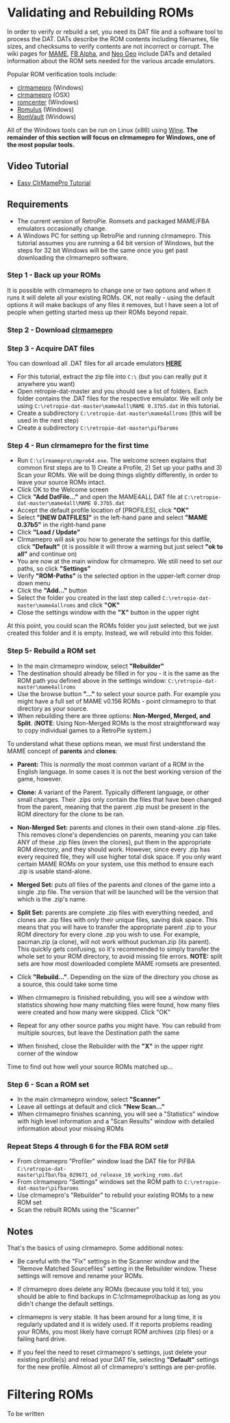 # Validating and Rebuilding ROMs

In order to verify or rebuild a set, you need its DAT file and a software tool to process the DAT. DATs describe the ROM contents including filenames, file sizes, and checksums to verify contents are not incorrect or corrupt. The wiki pages for [MAME](https://github.com/RetroPie/RetroPie-Setup/wiki/MAME), [FB Alpha](https://github.com/RetroPie/RetroPie-Setup/wiki/FinalBurn-Alpha), and [Neo Geo](https://github.com/RetroPie/RetroPie-Setup/wiki/Neo-Geo) include DATs and detailed information about the ROM sets needed for the various arcade emulators.

Popular ROM verification tools include:

* [clrmamepro](http://mamedev.emulab.it/clrmamepro/) (Windows)
* [clrmamepro](http://www.emulab.it) (OSX)
* [romcenter](http://romcenter.com/) (Windows)
* [Romulus](http://romulus.net63.net/) (Windows)
* [RomVault](http://www.romvault.com/) (Windows)

All of the Windows tools can be run on Linux (x86) using [Wine](https://www.winehq.org/). **The remainder of this section will focus on clrmamepro for Windows, one of the most popular tools.**

## Video Tutorial

* [Easy ClrMamePro Tutorial](https://www.youtube.com/watch?v=_lssz2pAba8)

## Requirements

* The current version of RetroPie. Romsets and packaged MAME/FBA emulators occasionally change.
* A Windows PC for setting up RetroPie and running clrmamepro. This tutorial assumes you are running a 64 bit version of Windows, but the steps for 32 bit Windows will be the same once you get past downloading the clrmamepro software.

### Step 1 - Back up your ROMs
It is possible with clrmamepro to change one or two options and when it runs it will delete all your existing ROMs. OK, not really - using the default options it will make backups of any files it removes, but I have seen a lot of people when getting started mess up their ROMs beyond repair.

### Step 2 - Download [clrmamepro](http://mamedev.emulab.it/clrmamepro/#downloads)

### Step 3 - Acquire DAT files
You can download all .DAT files for all arcade emulators [**HERE**](https://github.com/HerbFargus/retropie-dat/archive/master.zip)
* For this tutorial, extract the zip file into `C:\` (but you can really put it anywhere you want)
* Open retropie-dat-master and you should see a list of folders. Each folder contains the .DAT files for the respective emulator. We will only be using `C:\retropie-dat-master\mame4all\MAME 0.37b5.dat` in this tutorial.
* Create a subdirectory `C:\retropie-dat-master\mame4allroms` (this will be used in the next step)
* Create a subdirectory `C:\retropie-dat-master\pifbaroms`

### Step 4 - Run clrmamepro for the first time
* Run `C:\clrmamepro\cmpro64.exe`.  The welcome screen explains that common first steps are to 1) Create a Profile, 2) Set up your paths and 3) Scan your ROMs. We will be doing things slightly differently, in order to leave your source ROMs intact.  
* Click OK to the Welcome screen
* Click **"Add DatFile..."** and open the MAME4ALL DAT file at `C:\retropie-dat-master\mame4all\MAME 0.37b5.dat`
* Accept the default profile location of [PROFILES], click **"OK"**
* Select **"[NEW DATFILES]"** in the left-hand pane and select **"MAME 0.37b5"** in the right-hand pane
* Click **"Load / Update"**
* Clrmamepro will ask you how to generate the settings for this datfile, click **"Default"** (it is possible it will throw a warning but just select **"ok to all"** and continue on)
* You are now at the main window for clrmamepro.  We still need to set our paths, so click **"Settings"**
* Verify **"ROM-Paths"** is the selected option in the upper-left corner drop down menu
* Click the **"Add..."** button
* Select the folder you created in the last step called `C:\retropie-dat-master\mame4allroms` and click **"OK"**
* Close the settings window with the **"X"** button in the upper right

At this point, you could scan the ROMs folder you just selected, but we just created this folder and it is empty.  Instead, we will rebuild into this folder.

### Step 5- Rebuild a ROM set

* In the main clrmamepro window, select **"Rebuilder"**
* The destination should already be filled in for you - it is the same as the ROM path you defined above in the settings window: `C:\retropie-dat-master\mame4allroms`
* Use the browse button **"..."** to select your source path.  For example you might have a full set of MAME v0.156 ROMs - point clrmamepro to that directory as your source.
* When rebuilding there are three options: **Non-Merged, Merged, and Split**. (**NOTE**: Using Non-Merged ROMs is the most straightforward way to copy individual games to a RetroPie system.)

To understand what these options mean, we must first understand the MAME concept of **parents** and **clones**:

* **Parent:** This is _normally_ the most common variant of a ROM in the English language. In some cases it is not the best working version of the game, however.
* **Clone:** A variant of the Parent. Typically different language, or other small changes. Their .zips only contain the files that have been changed from the parent, meaning that the parent .zip must be present in the ROM directory for the clone to be ran.
* **Non-Merged Set:** parents and clones in their own stand-alone .zip files. This removes clone's dependencies on parents, meaning you can take ANY of these .zip files (even the clones), put them in the appropriate ROM directory, and they should work. However, since every .zip has every required file, they will use higher total disk space. If you only want certain MAME ROMs on your system, use this method to ensure each .zip is usable stand-alone.
* **Merged Set:** puts _all_ files of the parents and clones of the game into a single .zip file. The version that will be launched will be the version that which is the .zip's name.
* **Split Set:** parents are complete .zip files with everything needed, and clones are .zip files with _only_ their unique files, saving disk space. This means that you will have to transfer the appropriate parent .zip to your ROM directory for every clone .zip you wish to use. For example, pacman.zip (a clone), will not work without puckman.zip (its parent). This quickly gets confusing, so it's recommended to simply transfer the whole set to your ROM directory, to avoid missing file errors. **NOTE:** split sets are how most downloaded complete MAME romsets are presented.

* Click **"Rebuild..."**.  Depending on the size of the directory you chose as a source, this could take some time
* When clrmamepro is finished rebuilding, you will see a window with statistics showing how many matching files were found, how many files were created and how many were skipped.  Click "OK" 
* Repeat for any other source paths you might have.  You can rebuild from multiple sources, but leave the Destination path the same
* When finished, close the Rebuilder with the **"X"** in the upper right corner of the window

Time to find out how well your source ROMs matched up...

### Step 6 - Scan a ROM set
* In the main clrmamepro window, select **"Scanner"**
* Leave all settings at default and click **"New Scan..."**
* When clrmamepro finishes scanning, you will see a "Statistics" window with high level information and a "Scan Results" window with detailed information about your missing ROMs

### Repeat Steps 4 through 6 for the FBA ROM set#
* From clrmamepro "Profiler" window load the DAT file for PiFBA `C:\retropie-dat-master\pifba\fba_029671_od_release_10_working_roms.dat`
* From clrmamepro "Settings" windows set the ROM path to `C:\retropie-dat-master\pifbaroms`
* Use clrmamepro's "Rebuilder" to rebuild your existing ROMs to a new ROM set
* Scan the rebuilt ROMs using the "Scanner"

## Notes

That's the basics of using clrmamepro.  Some additional notes:

* Be careful with the "Fix" settings in the Scanner window and the "Remove Matched Sourcefiles" setting in the Rebuilder window. These settings will remove and rename your ROMs.
* If clrmamepro does delete any ROMs (because you told it to), you should be able to find backups in C:\clrmamepro\backup as long as you didn't change the default settings.
* clrmamepro is very stable.  It has been around for a long time, it is regularly updated and it is widely used.  If it reports problems reading your ROMs, you most likely have corrupt ROM archives (zip files) or a failing hard drive.

* If you feel the need to reset clrmamepro's settings, just delete your existing profile(s) and reload your DAT file, selecting **"Default"** settings for the new profile.  Almost all of clrmamepro's settings are per-profile.

# Filtering ROMs

To be written